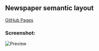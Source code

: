 ## Newspaper semantic layout
[GitHub Pages](https://timazubar.github.io/Newspaper/)

### Screenshot:
![Preview](https://imgur.com/eIXL84q)